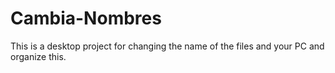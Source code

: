 # Cambia-Nombres
This is a desktop project for changing the name of the files and your PC and organize this.
